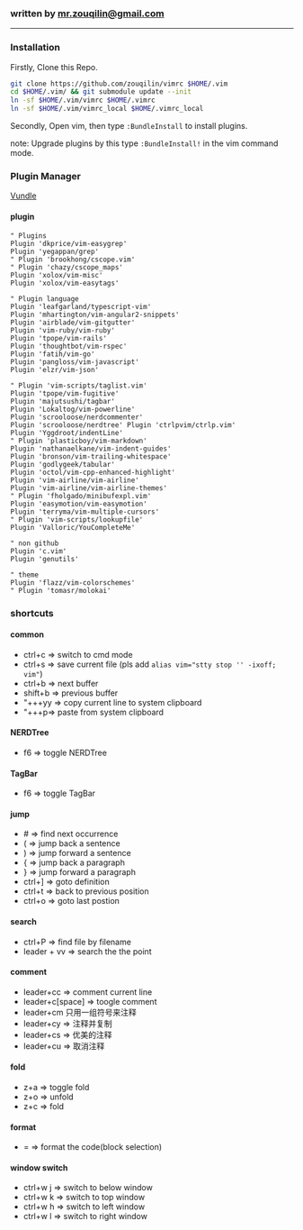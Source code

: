 ### written by mr.zouqilin@gmail.com

--------------------------------------------

### Installation
Firstly, Clone this Repo.
```bash
git clone https://github.com/zouqilin/vimrc $HOME/.vim
cd $HOME/.vim/ && git submodule update --init
ln -sf $HOME/.vim/vimrc $HOME/.vimrc
ln -sf $HOME/.vim/vimrc_local $HOME/.vimrc_local
```
Secondly, Open vim, then type `:BundleInstall` to install plugins.

note: Upgrade plugins by this type `:BundleInstall!` in the vim command mode.

### Plugin Manager
[Vundle](https://github.com/VundleVim/Vundle.vim)

#### plugin
```config
" Plugins
Plugin 'dkprice/vim-easygrep'
Plugin 'yegappan/grep'
" Plugin 'brookhong/cscope.vim'
" Plugin 'chazy/cscope_maps'
Plugin 'xolox/vim-misc'
Plugin 'xolox/vim-easytags'

" Plugin language
Plugin 'leafgarland/typescript-vim'
Plugin 'mhartington/vim-angular2-snippets'
Plugin 'airblade/vim-gitgutter'
Plugin 'vim-ruby/vim-ruby'
Plugin 'tpope/vim-rails'
Plugin 'thoughtbot/vim-rspec'
Plugin 'fatih/vim-go'
Plugin 'pangloss/vim-javascript'
Plugin 'elzr/vim-json'

" Plugin 'vim-scripts/taglist.vim'
Plugin 'tpope/vim-fugitive'
Plugin 'majutsushi/tagbar'
Plugin 'Lokaltog/vim-powerline'
Plugin 'scrooloose/nerdcommenter'
Plugin 'scrooloose/nerdtree' Plugin 'ctrlpvim/ctrlp.vim'
Plugin 'Yggdroot/indentLine'
" Plugin 'plasticboy/vim-markdown'
Plugin 'nathanaelkane/vim-indent-guides'
Plugin 'bronson/vim-trailing-whitespace'
Plugin 'godlygeek/tabular'
Plugin 'octol/vim-cpp-enhanced-highlight'
Plugin 'vim-airline/vim-airline'
Plugin 'vim-airline/vim-airline-themes'
" Plugin 'fholgado/minibufexpl.vim'
Plugin 'easymotion/vim-easymotion'
Plugin 'terryma/vim-multiple-cursors'
" Plugin 'vim-scripts/lookupfile'
Plugin 'Valloric/YouCompleteMe'

" non github
Plugin 'c.vim'
Plugin 'genutils'

" theme
Plugin 'flazz/vim-colorschemes'
" Plugin 'tomasr/molokai'
```

### shortcuts

#### common
* ctrl+c => switch to cmd mode
* ctrl+s => save current file (pls add `alias vim="stty stop '' -ixoff; vim"`)
* ctrl+b => next buffer
* shift+b => previous buffer
* "+\++yy => copy current line to system clipboard
* "+\++p=> paste from system clipboard

#### NERDTree
* f6 => toggle NERDTree

#### TagBar
* f6 => toggle TagBar

#### jump
* \# => find next occurrence
* ( => jump back a sentence
* ) => jump forward a sentence
* { => jump back a paragraph
* } => jump forward a paragraph
* ctrl+] => goto definition
* ctrl+t => back to previous position
* ctrl+o => goto last postion

#### search
* ctrl+P => find file by filename
* leader + vv => search the the point

#### comment
* leader+cc => comment current line
* leader+c[space] => toogle comment
* leader+cm 只用一组符号来注释
* leader+cy => 注释并复制
* leader+cs => 优美的注释
* leader+cu => 取消注释

#### fold
* z+a => toggle fold
* z+o => unfold
* z+c => fold

#### format
* = => format the code(block selection)

#### window switch
* ctrl+w j => switch to below window
* ctrl+w k => switch to top window
* ctrl+w h => switch to left window
* ctrl+w l => switch to right window
